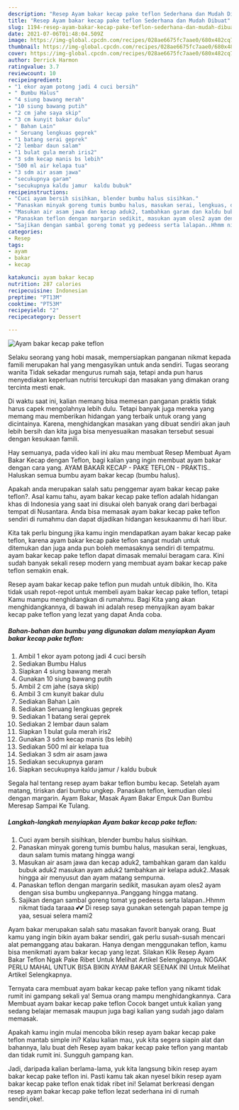 ```yaml
---
description: "Resep Ayam bakar kecap pake teflon Sederhana dan Mudah Dibuat"
title: "Resep Ayam bakar kecap pake teflon Sederhana dan Mudah Dibuat"
slug: 1194-resep-ayam-bakar-kecap-pake-teflon-sederhana-dan-mudah-dibuat
date: 2021-07-06T01:48:04.509Z
image: https://img-global.cpcdn.com/recipes/028ae6675fc7aae0/680x482cq70/ayam-bakar-kecap-pake-teflon-foto-resep-utama.jpg
thumbnail: https://img-global.cpcdn.com/recipes/028ae6675fc7aae0/680x482cq70/ayam-bakar-kecap-pake-teflon-foto-resep-utama.jpg
cover: https://img-global.cpcdn.com/recipes/028ae6675fc7aae0/680x482cq70/ayam-bakar-kecap-pake-teflon-foto-resep-utama.jpg
author: Derrick Harmon
ratingvalue: 3.7
reviewcount: 10
recipeingredient:
- "1 ekor ayam potong jadi 4 cuci bersih"
- " Bumbu Halus"
- "4 siung bawang merah"
- "10 siung bawang putih"
- "2 cm jahe saya skip"
- "3 cm kunyit bakar dulu"
- " Bahan Lain"
- " Seruang lengkuas geprek"
- "1 batang serai geprek"
- "2 lembar daun salam"
- "1 bulat gula merah iris2"
- "3 sdm kecap manis bs lebih"
- "500 ml air kelapa tua"
- "3 sdm air asam jawa"
- "secukupnya garam"
- "secukupnya kaldu jamur  kaldu bubuk"
recipeinstructions:
- "Cuci ayam bersih sisihkan, blender bumbu halus sisihkan."
- "Panaskan minyak goreng tumis bumbu halus, masukan serai, lengkuas, daun salam tumis matang hingga wangi"
- "Masukan air asam jawa dan kecap aduk2, tambahkan garam dan kaldu bubuk aduk2 masukan ayam aduk2 tambahkan air kelapa aduk2..Masak hingga air menyusut dan ayam matang sempurna."
- "Panaskan teflon dengan margarin sedikit, masukan ayam oles2 ayam dengan sisa bumbu ungkepannya..Panggang hingga matang."
- "Sajikan dengan sambal goreng tomat yg pedeess serta lalapan..Hhmm nikmat tiada taraaa 💕💕 Di resep saya gunakan setengah papan tempe jg yaa, sesuai selera mami2"
categories:
- Resep
tags:
- ayam
- bakar
- kecap

katakunci: ayam bakar kecap 
nutrition: 287 calories
recipecuisine: Indonesian
preptime: "PT13M"
cooktime: "PT53M"
recipeyield: "2"
recipecategory: Dessert

---
```



![Ayam bakar kecap pake teflon](https://img-global.cpcdn.com/recipes/028ae6675fc7aae0/680x482cq70/ayam-bakar-kecap-pake-teflon-foto-resep-utama.jpg)

Selaku seorang yang hobi masak, mempersiapkan panganan nikmat kepada famili merupakan hal yang mengasyikan untuk anda sendiri. Tugas seorang  wanita Tidak sekadar mengurus rumah saja, tetapi anda pun harus menyediakan keperluan nutrisi tercukupi dan masakan yang dimakan orang tercinta mesti enak.

Di waktu  saat ini, kalian memang bisa memesan panganan praktis tidak harus capek mengolahnya lebih dulu. Tetapi banyak juga mereka yang memang mau memberikan hidangan yang terbaik untuk orang yang dicintainya. Karena, menghidangkan masakan yang dibuat sendiri akan jauh lebih bersih dan kita juga bisa menyesuaikan masakan tersebut sesuai dengan kesukaan famili. 

Hay semuanya, pada video kali ini aku mau membuat Resep Membuat Ayam Bakar Kecap dengan Teflon, bagi kalian yang ingin membuat ayam bakar dengan cara yang. AYAM BAKAR KECAP - PAKE TEFLON - PRAKTIS.. Haluskan semua bumbu ayam bakar kecap (bumbu halus).

Apakah anda merupakan salah satu penggemar ayam bakar kecap pake teflon?. Asal kamu tahu, ayam bakar kecap pake teflon adalah hidangan khas di Indonesia yang saat ini disukai oleh banyak orang dari berbagai tempat di Nusantara. Anda bisa memasak ayam bakar kecap pake teflon sendiri di rumahmu dan dapat dijadikan hidangan kesukaanmu di hari libur.

Kita tak perlu bingung jika kamu ingin mendapatkan ayam bakar kecap pake teflon, karena ayam bakar kecap pake teflon sangat mudah untuk ditemukan dan juga anda pun boleh memasaknya sendiri di tempatmu. ayam bakar kecap pake teflon dapat dimasak memalui beragam cara. Kini sudah banyak sekali resep modern yang membuat ayam bakar kecap pake teflon semakin enak.

Resep ayam bakar kecap pake teflon pun mudah untuk dibikin, lho. Kita tidak usah repot-repot untuk membeli ayam bakar kecap pake teflon, tetapi Kamu mampu menghidangkan di rumahmu. Bagi Kita yang akan menghidangkannya, di bawah ini adalah resep menyajikan ayam bakar kecap pake teflon yang lezat yang dapat Anda coba.

<!--inarticleads1-->

##### Bahan-bahan dan bumbu yang digunakan dalam menyiapkan Ayam bakar kecap pake teflon:

1. Ambil 1 ekor ayam potong jadi 4 cuci bersih
1. Sediakan  Bumbu Halus
1. Siapkan 4 siung bawang merah
1. Gunakan 10 siung bawang putih
1. Ambil 2 cm jahe (saya skip)
1. Ambil 3 cm kunyit bakar dulu
1. Sediakan  Bahan Lain
1. Sediakan  Seruang lengkuas geprek
1. Sediakan 1 batang serai geprek
1. Sediakan 2 lembar daun salam
1. Siapkan 1 bulat gula merah iris2
1. Gunakan 3 sdm kecap manis (bs lebih)
1. Sediakan 500 ml air kelapa tua
1. Sediakan 3 sdm air asam jawa
1. Sediakan secukupnya garam
1. Siapkan secukupnya kaldu jamur / kaldu bubuk


Segala hal tentang resep ayam bakar teflon bumbu kecap. Setelah ayam matang, tiriskan dari bumbu ungkep. Panaskan teflon, kemudian olesi dengan margarin. Ayam Bakar, Masak Ayam Bakar Empuk Dan Bumbu Meresap Sampai Ke Tulang. 

<!--inarticleads2-->

##### Langkah-langkah menyiapkan Ayam bakar kecap pake teflon:

1. Cuci ayam bersih sisihkan, blender bumbu halus sisihkan.
1. Panaskan minyak goreng tumis bumbu halus, masukan serai, lengkuas, daun salam tumis matang hingga wangi
1. Masukan air asam jawa dan kecap aduk2, tambahkan garam dan kaldu bubuk aduk2 masukan ayam aduk2 tambahkan air kelapa aduk2..Masak hingga air menyusut dan ayam matang sempurna.
1. Panaskan teflon dengan margarin sedikit, masukan ayam oles2 ayam dengan sisa bumbu ungkepannya..Panggang hingga matang.
1. Sajikan dengan sambal goreng tomat yg pedeess serta lalapan..Hhmm nikmat tiada taraaa 💕💕 Di resep saya gunakan setengah papan tempe jg yaa, sesuai selera mami2


Ayam bakar merupakan salah satu masakan favorit banyak orang. Buat kamu yang ingin bikin ayam bakar sendiri, gak perlu susah-susah mencari alat pemanggang atau bakaran. Hanya dengan menggunakan teflon, kamu bisa menikmati ayam bakar kecap yang lezat. Silakan Klik Resep Ayam Bakar Teflon Ngak Pake Ribet Untuk Melihat Artikel Selengkapnya. NGGAK PERLU MAHAL UNTUK BISA BIKIN AYAM BAKAR SEENAK INI Untuk Melihat Artikel Selengkapnya. 

Ternyata cara membuat ayam bakar kecap pake teflon yang nikamt tidak rumit ini gampang sekali ya! Semua orang mampu menghidangkannya. Cara Membuat ayam bakar kecap pake teflon Cocok banget untuk kalian yang sedang belajar memasak maupun juga bagi kalian yang sudah jago dalam memasak.

Apakah kamu ingin mulai mencoba bikin resep ayam bakar kecap pake teflon mantab simple ini? Kalau kalian mau, yuk kita segera siapin alat dan bahannya, lalu buat deh Resep ayam bakar kecap pake teflon yang mantab dan tidak rumit ini. Sungguh gampang kan. 

Jadi, daripada kalian berlama-lama, yuk kita langsung bikin resep ayam bakar kecap pake teflon ini. Pasti kamu tak akan nyesel bikin resep ayam bakar kecap pake teflon enak tidak ribet ini! Selamat berkreasi dengan resep ayam bakar kecap pake teflon lezat sederhana ini di rumah sendiri,oke!.

